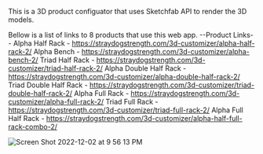 This is a 3D product configuator that uses Sketchfab API to render the 3D models. 

Bellow is a list of links to 8 products that use this web app. 
--Product Links--
Alpha Half Rack - https://straydogstrength.com/3d-customizer/alpha-half-rack-2/
Alpha Bench - https://straydogstrength.com/3d-customizer/alpha-bench-2/
Triad Half Rack - https://straydogstrength.com/3d-customizer/triad-half-rack-2/
Alpha Double Half Rack - https://straydogstrength.com/3d-customizer/alpha-double-half-rack-2/
Triad Double Half Rack - https://straydogstrength.com/3d-customizer/triad-double-half-rack-2/
Alpha Full Rack - https://straydogstrength.com/3d-customizer/alpha-full-rack-2/
Triad Full Rack - https://straydogstrength.com/3d-customizer/triad-full-rack-2/
Alpha Full Half Rack - https://straydogstrength.com/3d-customizer/alpha-half-full-rack-combo-2/

![Screen Shot 2022-12-02 at 9 56 13 PM](https://user-images.githubusercontent.com/70709720/205419181-5000c991-8a25-421d-8140-07fd79359191.png)
